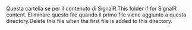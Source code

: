 <span data-ttu-id="1b3d5-101">Questa cartella se per il contenuto di SignalR.</span><span class="sxs-lookup"><span data-stu-id="1b3d5-101">This folder if for SignalR content.</span></span> <span data-ttu-id="1b3d5-102">Eliminare questo file quando il primo file viene aggiunto a questa directory.</span><span class="sxs-lookup"><span data-stu-id="1b3d5-102">Delete this file when the first file is added to this directory.</span></span>